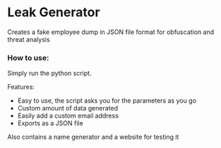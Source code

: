 # Leak Generator


Creates a fake employee dump in JSON file format for obfuscation and threat analysis

### How to use:

Simply run the python script.

Features:

* Easy to use, the script asks you for the parameters as you go
* Custom amount of data generated
* Easily add a custom email address
* Exports as a JSON file

 
Also contains a name generator and a website for testing it